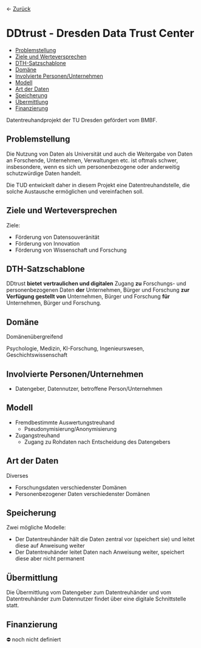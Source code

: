 &larr; [Zurück](..)
# DDtrust - Dresden Data Trust Center

-   [Problemstellung](#problemstellung)
-   [Ziele und Werteversprechen](#ziele)
-   [DTH-Satzschablone](#schablone)
-   [Domäne](#domaene)
-   [Involvierte Personen/Unternehmen](#involv)
-   [Modell](#modell)
-   [Art der Daten](#daten)
-   [Speicherung](#speicherung)
-   [Übermittlung](#uebermittlung)
-   [Finanzierung](#finanzierung)

Datentreuhandprojekt der TU Dresden gefördert vom BMBF.

<a name="problemstellung"></a>
## Problemstellung

Die Nutzung von Daten als Universität und auch die Weitergabe von Daten an Forschende, Unternehmen, Verwaltungen etc. ist oftmals schwer, insbesondere, wenn es sich um personenbezogene oder anderweitig schutzwürdige Daten handelt.

Die TUD entwickelt daher in diesem Projekt eine Datentreuhandstelle, die solche Austausche ermöglichen und vereinfachen soll.

<a name="ziele"></a>
## Ziele und Werteversprechen

Ziele:

-   Förderung von Datensouveränität
-   Förderung von Innovation
-   Förderung von Wissenschaft und Forschung

<a name="schablone"></a>
## DTH-Satzschablone

DDtrust  **bietet** **vertraulichen und digitalen** Zugang  **zu** Forschungs- und personenbezogenen Daten  **der** Unternehmen, Bürger und Forschung  **zur Verfügung gestellt von**  Unternehmen, Bürger und Forschung  **für** Unternehmen, Bürger und Forschung.

<a name="domaene"></a>
## Domäne

Domänenübergreifend

Psychologie, Medizin, KI-Forschung, Ingenieurswesen, Geschichtswissenschaft

<a name="involv"></a>
## Involvierte Personen/Unternehmen

-   Datengeber, Datennutzer,  betroffene Person/Unternehmen

<a name="modell"></a>
## Modell

-   Fremdbestimmte Auswertungstreuhand
    -   Pseudonymisierung/Anonymisierung
-   Zugangstreuhand
    -   Zugang zu Rohdaten nach Entscheidung des Datengebers

<a name="daten"></a>
## Art der Daten

Diverses

-   Forschungsdaten verschiedenster Domänen
-   Personenbezogener Daten verschiedenster Domänen

<a name="speicherung"></a>
## Speicherung

Zwei mögliche Modelle:

-   Der Datentreuhänder hält die Daten zentral vor (speichert sie) und leitet diese auf Anweisung weiter
-   Der Datentreuhänder leitet Daten nach Anweisung weiter, speichert diese aber nicht permanent

<a name="uebermittlung"></a>
## Übermittlung

Die Übermittlung vom Datengeber zum Datentreuhänder und vom Datentreuhänder zum Datennutzer findet über eine digitale Schnittstelle statt.

<a name="finanzierung"></a>
## Finanzierung

:no_entry:  noch nicht definiert